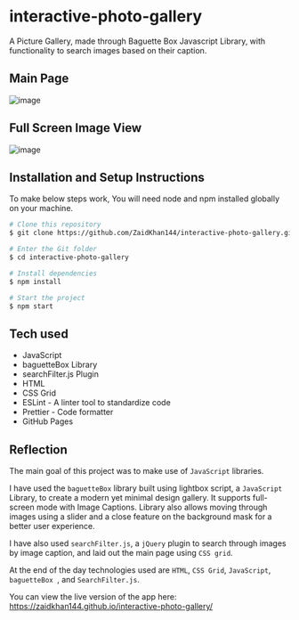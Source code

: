 # interactive-photo-gallery

A Picture Gallery, made through Baguette Box Javascript Library, with functionality to search images based on their caption.

## Main Page

![image](https://i.postimg.cc/K8m8Z2Y1/gallery.png)

## Full Screen Image View

![image](https://i.postimg.cc/gJgT63y9/Interactive-Photo-Gallery.png)

## Installation and Setup Instructions

To make below steps work, You will need node and npm installed globally on your machine.

```bash
# Clone this repository
$ git clone https://github.com/ZaidKhan144/interactive-photo-gallery.git

# Enter the Git folder
$ cd interactive-photo-gallery

# Install dependencies
$ npm install

# Start the project
$ npm start
```

## Tech used

- JavaScript
- baguetteBox Library
- searchFilter.js Plugin
- HTML
- CSS Grid
- ESLint - A linter tool to standardize code
- Prettier - Code formatter
- GitHub Pages

## Reflection

The main goal of this project was to make use of `JavaScript` libraries.

I have used the `baguetteBox` library built using lightbox script, a `JavaScript` Library, to create a modern yet minimal design gallery. It supports full-screen mode with Image Captions. Library also allows moving through images using a slider and a close feature on the background mask for a better user experience. 

I have also used `searchFilter.js`, a `jQuery` plugin to search through images by image caption, and laid out the main page using `CSS grid`.

At the end of the day technologies used are `HTML`, `CSS Grid`, `JavaScript`, `baguetteBox `, and `SearchFilter.js`.

You can view the live version of the app here: https://zaidkhan144.github.io/interactive-photo-gallery/
